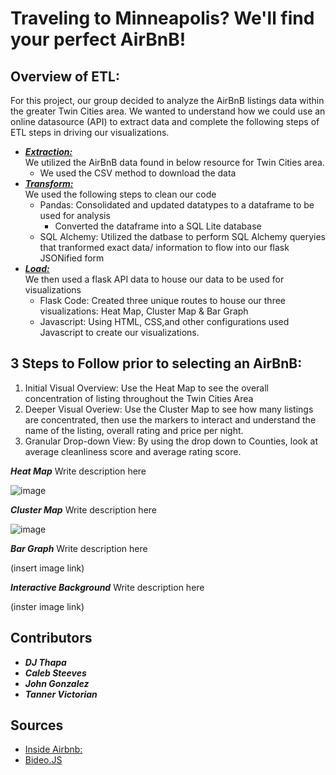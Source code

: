 # Traveling to Minneapolis? We'll find your perfect AirBnB!

## Overview of ETL:
For this project, our group decided to analyze the AirBnB listings data within the greater Twin Cities area.
We wanted to understand how we could use an online datasource (API) to extract data and complete the following steps of ETL steps in driving our visualizations. 

* ***<ins>Extraction:*** </ins>  <br> We utilized the AirBnB data found in below resource for Twin Cities area.
  * We used the CSV method to download the data
* ***<ins> Transform:***</ins> <br>  We used the following steps to clean our code
  * Pandas: Consolidated and updated datatypes to a dataframe to be used for analysis
    * Converted the dataframe into a SQL Lite database 
  * SQL Alchemy: Utilized the datbase to perform SQL Alchemy queryies that tranformed  exact data/ information to flow into our flask JSONified form
* ***<ins>Load:***</ins> <br> We then used a flask API data to house our data to be used for visualizations
  * Flask Code: Created three unique routes to house our three visualizations: Heat Map, Cluster Map & Bar Graph
  * Javascript: Using HTML, CSS,and other configurations used Javascript to create our visualizations.


## 3 Steps to Follow prior to selecting an AirBnB:
1. Initial Visual Overview: Use the Heat Map to see the overall concentration of listing throughout the Twin Cities Area
2. Deeper Visual Overiew: Use the Cluster Map to see how many listings are concentrated, then use the markers to interact and understand the name of the listing, overall rating and price per night.
3. Granular  Drop-down View: By using the drop down to Counties, look at average cleanliness score and average rating score.


***Heat Map***
Write description here

![image](https://user-images.githubusercontent.com/119895467/232554678-c90692d9-2487-47b3-84d7-57bcf4b8bd68.png)

***Cluster Map***
Write description here

![image](https://user-images.githubusercontent.com/119895467/232554848-91202569-9471-4a0e-b6e9-78ac2fb33c4e.png)

***Bar Graph***
Write description here

(insert image link)

***Interactive Background***
Write description here

(inster image link)


## Contributors 

* ***DJ Thapa*** <br>
* ***Caleb Steeves***<br>
* ***John Gonzalez*** <br>
* ***Tanner Victorian*** <br>

## Sources

* [Inside Airbnb:](http://insideairbnb.com/twin-cities-msa) <br>
* [Bideo.JS](https://rishabhp.github.io/bideo.js/)

